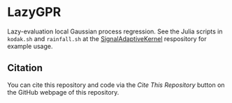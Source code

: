 # LazyGPR
Lazy-evaluation local Gaussian process regression. See the Julia scripts in `kodak.sh` and `rainfall.sh` at the [SignalAdaptiveKernel](https://github.com/RWmanuscripts/SignalAdaptiveKernel) respository for example usage.

## Citation
You can cite this repository and code via the *Cite This Repository* button on the GitHub webpage of this repository.